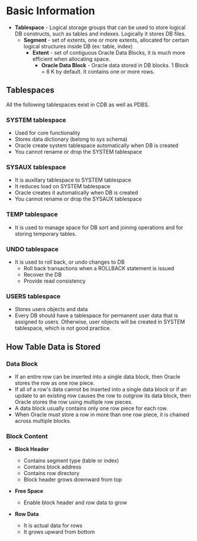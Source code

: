 # Basic Information

* **Tablespace** - Logical storage groups that can be used to store logical DB constructs, such as tables and indexes. Logically it stores DB files.
    * **Segment** - set of extents, one or more extents, allocated for certain logical structures inside DB (ex: table, index)
        * **Extent** - set of contiguous Oracle Data Blocks, it is much more efficient when allocating space.
            * **Oracle Data Block** - Oracle data stored in DB blocks. 1 Block = 8 K by default. It contains one or more rows.


## Tablespaces

All the following tablespaces exist in CDB as well as PDBS.

### SYSTEM tablespace

* Used for core functionality
* Stores data dictionary (belong to sys schema)
* Oracle create system tablespace automatically when DB is created
* You cannot rename or drop the SYSTEM tablespace

### SYSAUX tablespace

* It is auxillary tablespace to SYSTEM tablespace
* It reduces load on SYSTEM tablespace
* Oracle creates it automatically when DB is created
* You cannot rename or drop the SYSAUX tablespace

### TEMP tablespace

* It is used to manage space for DB sort and joining operations and for storing temporary tables.

### UNDO tablespace

* It is used to roll back, or undo changes to DB
    - Roll back transactions when a ROLLBACK statement is issued
    - Recover the DB
    - Provide read consistency

### USERS tablespace

* Stores users objects and data
* Every DB should have a tablespace for permanent user data that is assigned to users. Otherwise, user objects will be created in SYSTEM tablespace, which is not good practice.

## How Table Data is Stored

### Data Block

* If an entire row can be inserted into a single data block, then Oracle stores the row as one row piece.
* If all of a row's data cannot be inserted into a single data block or if an update to an existing row causes the row to outgrow its data block, then Oracle stores the row using multiple row pieces.
* A data block usually contains only one row piece for each row.
* When Oracle must store a row in more than one row piece, it is chained across multiple blocks.

### Block Content

* **Block Header**
    - Contains segment type (table or index)
    - Contains block address
    - Contains row directory
    - Block header grows downward from top

* **Free Space**
    - Enable block header and row data to grow

* **Row Data**
    - It is actual data for rows
    - It grows upward from bottom